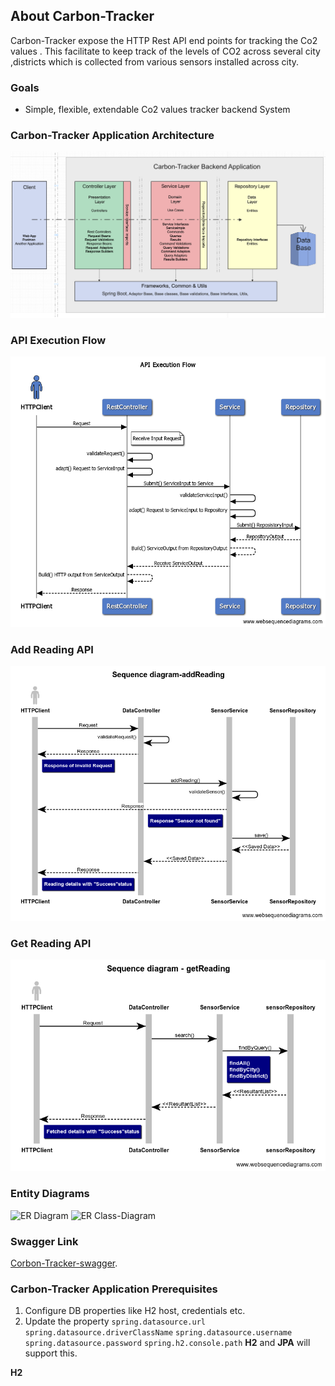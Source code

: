 ## About Carbon-Tracker
Carbon-Tracker expose the HTTP Rest API end points for tracking the Co2 values .
This facilitate to keep track of the levels of CO2 across several city ,districts which is collected from various sensors installed across city.

### Goals
* Simple, flexible, extendable Co2 values tracker backend System

<!-- ### Design Inspiration Architecture from Industry Standard

![Design Inspiration Architecture](./docs/images/CleanArchitecture.jpg)
![Design Inspiration Architecture](./docs/images/ddd.jpeg) -->

### Carbon-Tracker Application Architecture

![Application Architecture](./docs/images/Corbon-Tracker-Application-Architecture.png)

### API Execution Flow

![API Execution Flow](./docs/images/API-Execution-Flow.png)

### Add Reading API

![Add Reading](./docs/images/Sequence-diagram-addReading.png)


### Get Reading API

![Get Reading](./docs/images/Sequence-diagram-getReading.png)

### Entity Diagrams

![ER Diagram](./docs/images/Acc-ERDiagram.vpd)
![ER Class-Diagram](./docs/images/Entity_ClassDiagram)


### Swagger Link 
[Corbon-Tracker-swagger](https://xxyyy/).

### Carbon-Tracker Application Prerequisites

1. Configure DB properties like H2 host, credentials etc.
2. Update the property `spring.datasource.url` `spring.datasource.driverClassName` `spring.datasource.username` `spring.datasource.password` `spring.h2.console.path`  **H2** and **JPA** will support this.


**H2**
<!-- 6. XXXX [dbconfig](./docs/images/CleanArchitecture.jpg) 
7. YYYY [dbconfig](./docs/images/CleanArchitecture.jpg)    -->
